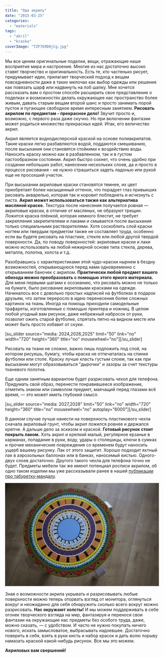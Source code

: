 ```yaml
---
title: "Ода акрилу"
date: "2015-03-25"
categories:
  - "materials"
tags:
  - "akril"
  - "kraska"
coverImage: "TZF769D0jCg.jpg"
---
```


Мы все ценим оригинальные поделки, вещи, отражающие наше восприятие мира и настроение. Многие из нас достаточно высоко ставят творчество и оригинальность. Есть те, кто частенько рисует, придумывает идеи, прилагает творческий подход к вещам повседневности даже в таких мелочах как выбор одежды или решение как повязать шарф или надвинуть на лоб шапку. Мне хочется рассказать вам о простом способе расширить свое представление о поделках и возможностях делать окружающее нас пространство более живым, давать старым вещам второй шанс и просто занимать порой пустое и пугающее свободное время интересным занятием. **Рисовать акрилом по предметам - прекрасное дело!** Звучит просто и, возможно, с первого раза даже скучно. Но при включении фантазии может родиться множество прекрасных идей. Итак, его величество акрил.

Акрил является воднодисперсной краской на основе полиакрилатов. Такие краски легко разбавляются водой, поддаются смешиванию, после высыхания они становятся стойкими к воздействию воды. Наносить краску можно как в разбавленном, так и в густом пастообразном состоянии. Акрил быстро сохнет, что очень удобно при создании небольших работ, нанесении нескольких слоев, да и просто в процессе рисования - не нужно страшиться задеть ладонью или рукой еще не просохший участок.

При высыхании акриловые краски становятся темнее, их цвет приобретает более насыщенный оттенок, что порадует глаз привыкших рисовать акварелью, которая так и норовит побледнеть и исчезнуть с листа. **Акрил может использоваться также как альтернатива масляной краске.** Текстура после нанесения получается ровная — акриловые краски, в отличие от масляных, не образуют трещин. Ложится краска плёнкой, которая немного блестит, не требует закрепления закрепителями и лаками и смывается после высыхания только специальными растворителями. Хотя соскоблить слой краски ногтем или твердым предметом также не составляет труда, особенно если вы будете рисовать на пластике, стекле или любой другой твердой поверхности. Да, по поводу поверхностей: акриловые краски и лаки можно использовать на любой нежирной основе типа стекла, дерева, металла, полотна, холста и т.д.

Разобравшись с характеристиками этой чудо-краски нырнем в бездну возможностей, открывающуюся перед нами одновременно с открыванием баночек с акрилом. **Практически любой предмет вашего обихода можно преобразовать с помощью этого яркого материала.** Для меня первыми шагами к осознанию, что рисовать можно не только на бумаге, было рисование акриловыми красками на одежде. Начиналось все с довольно простых надписей на футболках в подарок друзьям, что затем переросло в идею перенесения более сложных картинок на ткань. Иногда на помощь приходили самодельные трафареты, изготовленные с помощью принтера и ножниц. В целом любой угодный вам рисунок, даже небрежный набросок от руки, позволит ожить старой футболке, спрятать пятно на видном месте или может быть просто избавит от скуки.

\[su_slider source="media: 2024,2026,2025" limit="50" link="no" width="720" height="360" title="no" mousewheel="no"\]\[/su_slider\]

Рисовать на ткани не сложно, важно лишь подложить под слой, на котором рисуешь, бумагу, чтобы краска не отпечаталась на спинке футболки или столе. Краску лучше класть густым слоем, так как при высыхании могут образовываться "дырочки" и зазоры за счет текстуры тканевого полотна.

Еще одним занятным вариантом будет разрисовать чехол для телефона. Придумать свой образ, перенести понравившееся изображение, отметить знаком или символом предмет, маячащий перед глазами всё время, — это может иметь глубокий смысл.

\[su_slider source="media: 2027,2028" limit="50" link="no" width="720" height="360" title="no" mousewheel="no" autoplay="6000"\]\[/su_slider\]

В данном случае лучше нанести на поверхность пластикового чехла сначала акриловый грунт, чтобы акрил ложился ровнее и держался крепче. А дальше дело за эскизом и краской. **Готовый рисунок стоит покрыть лаком.** Хоть акрил и крепкий малый, регулярное ерзанье в карманах, попадание в руки, воду, удары о столешицы, ключи в сумках и прочие механические повреждения со временем будут наносить ущерб вашему рисунку. Лак от этого защитит. Хорошо подходит яхтный лак в аэрозольных баллонах или в банках, наносимый кистью. Одного-двух слоев достаточно. Другого такого чехла для телефона точно не будет. Предметы мебели так же имеют потенциал росписи акрилом, об одно таком изделии мы уже рассказывали ранее в нашей [публикации про табуретку-мандалу](http://ooley.ru/taburetka-s-mandaloj-na-siden-e/ "Табуретка с мандалой на сиденьи").

![IMG_5247-1024x683](./images/IMG_5247-1024x683.jpg)

Зная о возможности акрила укрывать и разрисовывать любые поверхности можно теперь оторвать взгляд от монитора, оглянуться вокруг и неожиданно для себя обнаружить сколько всего вокруг можно разрисовать. **Нас окружают холсты!** И мы можем поддерживать в себе огонек творческого взгляда на мир, фантазируя и перенося свои фантазии на окружающие нас предметы без особого труда, даже, можно сказать, — с удобством. И часто не нужно покупать ничего нового, искать замысловатое, выбрасывать надоевшее. Достаточно поверить в себя, взять в руки кисть и набор красок и дать волю порыву намазать краской какой-нибудь рисунок. Все мы это можем.

**Акриловых вам свершений!**
